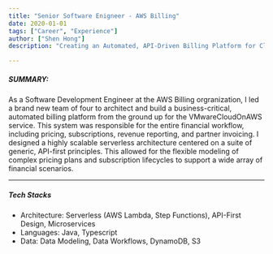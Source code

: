 ```yaml
---
title: "Senior Software Enigneer - AWS Billing" 
date: 2020-01-01
tags: ["Career", "Experience"]
author: ["Shen Hong"]
description: "Creating an Automated, API-Driven Billing Platform for Cloud Partners."

---
```

##### SUMMARY:
As a Software Development Engineer at the AWS Billing orgranization, I led a brand new team of four to architect and build a business-critical, automated billing platform from the ground up for the VMwareCloudOnAWS service. This system was responsible for the entire financial workflow, including pricing, subscriptions, revenue reporting, and partner invoicing. I designed a highly scalable serverless architecture centered on a suite of generic, API-first principles. This allowed for the flexible modeling of complex pricing plans and subscription lifecycles to support a wide array of financial scenarios.

---
##### Tech Stacks
- Architecture: Serverless (AWS Lambda, Step Functions), API-First Design, Microservices
- Languages: Java, Typescript
- Data: Data Modeling, Data Workflows, DynamoDB, S3
